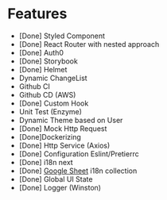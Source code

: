 # Features

- [Done] Styled Component
- [Done] React Router with nested approach
- [Done] Auth0
- [Done] Storybook
- [Done] Helmet
- Dynamic ChangeList
- Github CI
- Github CD (AWS)
- [Done] Custom Hook
- Unit Test (Enzyme)
- Dynamic Theme based on User
- [Done] Mock Http Request
- [Done]Dockerizing
- [Done] Http Service (Axios)
- [Done] Configuration Eslint/Pretierrc
- [Done] i18n next
- [Done] [Google Sheet](https://docs.google.com/spreadsheets/d/1WMWpSX5AGMG63q5QzxwnNsxLreaGucnVqIiTyf4uRtw/edit#gid=0) i18n collection
- [Done] Global UI State
- [Done] Logger (Winston)
